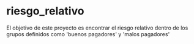 # riesgo_relativo
El objetivo de este proyecto es encontrar el riesgo relativo dentro de los grupos definidos como 'buenos pagadores' y 'malos pagadores'
